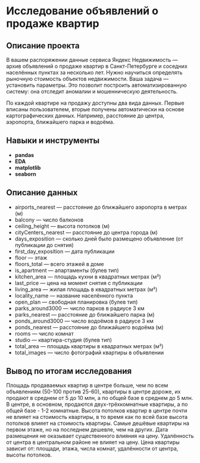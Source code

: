 # Исследование объявлений о продаже квартир

## Описание проекта

В вашем распоряжении данные сервиса Яндекc Недвижимость — архив объявлений о продаже квартир в Санкт-Петербурге и соседних населённых пунктах за несколько лет. Нужно научиться определять рыночную стоимость объектов недвижимости. Ваша задача — установить параметры. Это позволит построить автоматизированную систему: она отследит аномалии и мошенническую деятельность.

По каждой квартире на продажу доступны два вида данных. Первые вписаны пользователем, вторые получены автоматически на основе картографических данных. Например, расстояние до центра, аэропорта, ближайшего парка и водоёма.

## Навыки и инструменты

- **pandas**
- **EDA**
- **matplotlib**
- **seaborn**

## Описание данных

- airports_nearest — расстояние до ближайшего аэропорта в метрах (м)
- balcony — число балконов
- ceiling_height — высота потолков (м)
- cityCenters_nearest — расстояние до центра города (м)
- days_exposition — сколько дней было размещено объявление (от публикации до снятия)
- first_day_exposition — дата публикации
- floor — этаж
- floors_total — всего этажей в доме
- is_apartment — апартаменты (булев тип)
- kitchen_area — площадь кухни в квадратных метрах (м²)
- last_price — цена на момент снятия с публикации
- living_area — жилая площадь в квадратных метрах (м²)
- locality_name — название населённого пункта
- open_plan — свободная планировка (булев тип)
- parks_around3000 — число парков в радиусе 3 км
- parks_nearest — расстояние до ближайшего парка (м)
- ponds_around3000 — число водоёмов в радиусе 3 км
- ponds_nearest — расстояние до ближайшего водоёма (м)
- rooms — число комнат
- studio — квартира-студия (булев тип)
- total_area — площадь квартиры в квадратных метрах (м²)
- total_images — число фотографий квартиры в объявлении

## Вывод по итогам исследования
Площадь продаваемых квартир в центре больше, чем по всем объявлениям (50-100 против 25-60), квартиры в центре дороже, их продают в среднем от 5 до 10 млн, а по общей базе в среднем до 5 млн. В центре, в основном, продаются двух-трёхкомнатные квартиры, а по общей базе - 1-2 комнатные. Высота потолков квартир в центре почти не влияет на стоимость квартиры, в то время как по всей базе высота потолков влияет на стоимость квартиры. Самые дешёвые квартиры на первом этаже, но на последнем дешевле, чем на других. Дата размещения не оказывает существенного влияния на цену. Удалённость от центра в центральном районе не влияет на цену. Цена квартиры зависит от: площади, этажа, числа комнат, удалённости от центра, высоты потолков.
